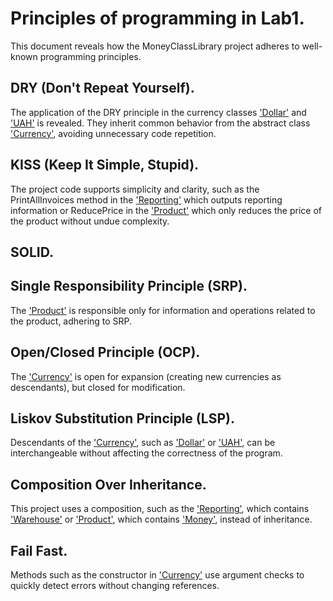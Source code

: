 # Principles of programming in Lab1.
 This document reveals how the MoneyClassLibrary project adheres to well-known programming principles. 

## DRY (Don't Repeat Yourself). 
The application of the DRY principle in the currency classes ['Dollar'](./MoneyClassLibrary/Dollar.cs) and ['UAH'](./MoneyClassLibrary/UAH.cs) is revealed. They inherit common behavior from the abstract class ['Currency'](./MoneyClassLibrary/Currency.cs), avoiding unnecessary code repetition. 

## KISS (Keep It Simple, Stupid).
 The project code supports simplicity and clarity, such as the PrintAllInvoices method in the ['Reporting'](./MoneyClassLibrary/Reporting.cs) which outputs reporting information or ReducePrice in the ['Product'](./MoneyClassLibrary/Product.cs) which only reduces the price of the product without undue complexity. 

 ## SOLID. 

 ## Single Responsibility Principle (SRP).
  The ['Product'](./MoneyClassLibrary/Product.cs) is responsible only for information and operations related to the product, adhering to SRP. 

 ## Open/Closed Principle (OCP). 
 The ['Currency'](./MoneyClassLibrary/Currency.cs) is open for expansion (creating new currencies as descendants), but closed for modification. 

 ## Liskov Substitution Principle (LSP).
 Descendants of the ['Currency'](./MoneyClassLibrary/Currency.cs), such as ['Dollar'](./MoneyClassLibrary/Dollar.cs) or ['UAH'](./MoneyClassLibrary/UAH.cs), can be interchangeable without affecting the correctness of the program. 

 ## Composition Over Inheritance. 
 This project uses a composition, such as the ['Reporting'](./MoneyClassLibrary/Reporting.cs), which contains ['Warehouse'](./MoneyClassLibrary/Warehouse.cs) or ['Product'](./MoneyClassLibrary/Product.cs), which contains ['Money'](./MoneyClassLibrary/Money.cs), instead of inheritance. 

 ## Fail Fast. 
 Methods such as the constructor in ['Currency'](./MoneyClassLibrary/Currency.cs) use argument checks to quickly detect errors without changing references.